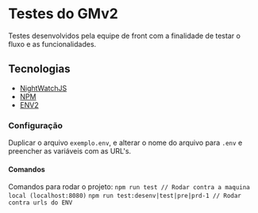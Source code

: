 # Testes do GMv2
Testes desenvolvidos pela equipe de front com a finalidade de testar o fluxo e as funcionalidades.

## Tecnologias 
 - [NightWatchJS](nightwatchjs.org)
 - [NPM](https://docs.npmjs.com/cli/run-script)
 - [ENV2](https://www.npmjs.com/package/env2)

### Configuração
Duplicar o arquivo `exemplo.env`, e alterar o nome do arquivo para  `.env` e preencher as variáveis com as URL's.

#### Comandos
Comandos para rodar o projeto:
`npm run test // Rodar contra a maquina local (localhost:8080)`
`npm run test:desenv|test|pre|prd-1 // Rodar contra urls do ENV`
